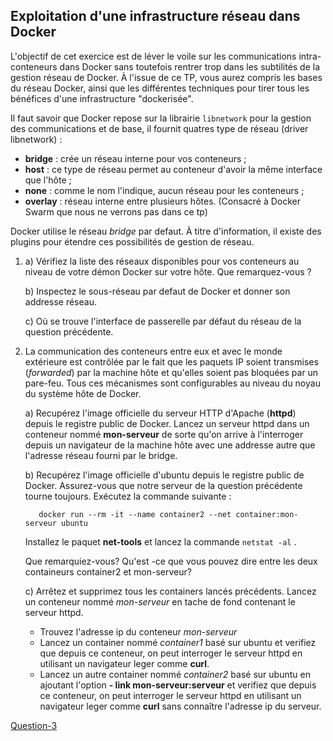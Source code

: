## Exploitation d'une infrastructure réseau dans Docker ##

L'objectif de cet exercice est de léver le voile sur les communications intra-conteneurs dans Docker sans toutefois rentrer trop dans les subtilités de la gestion réseau de Docker.
À l'issue de ce TP, vous aurez compris les bases du réseau Docker, ainsi que les différentes techniques pour tirer tous les bénéfices d'une infrastructure "dockerisée".

Il faut savoir que Docker repose sur la librairie ```libnetwork``` pour la gestion des communications et de base, il fournit quatres type de réseau (driver libnetwork) :


* **bridge** : crée un réseau interne pour vos conteneurs ;
* **host** : ce type de réseau permet au conteneur d'avoir la même interface que l'hôte ;
* **none** : comme le nom l'indique, aucun réseau pour les conteneurs ;
* **overlay** : réseau interne entre plusieurs hôtes. (Consacré à Docker Swarm que nous ne verrons pas dans ce tp)


Docker utilise le réseau _bridge_ par defaut. À titre d'information, il existe des plugins pour étendre ces possibilités de gestion de réseau.


1. a) Vérifiez la liste des réseaux disponibles pour vos conteneurs au niveau de votre démon Docker sur votre hôte. Que remarquez-vous ?

   b) Inspectez le sous-réseau par defaut de Docker et donner son addresse réseau.

   c) Où se trouve l'interface de passerelle par défaut du réseau de la question précédente.
2. La communication des conteneurs entre eux et avec le monde extérieure est contrôlée par le fait que les paquets IP soient transmises (_forwarded_)  par la machine hôte et qu'elles soient pas bloquées par un pare-feu. Tous ces mécanismes sont configurables au niveau du noyau du système hôte de Docker.

   a) Recupérez l'image officielle du serveur HTTP d'Apache (__httpd__) depuis le registre public de Docker. Lancez un serveur httpd dans un conteneur nommé __mon-serveur__ de sorte qu'on arrive à l'interroger depuis un navigateur de la machine hôte avec une addresse autre que l'adresse réseau fourni par le bridge.

   b) Recupérez l'image officielle d'ubuntu depuis le registre public de Docker. Assurez-vous que notre serveur de la question précédente tourne toujours. Exécutez la commande suivante :
      ```youtrack
         docker run --rm -it --name container2 --net container:mon-serveur ubuntu
      ```
      Installez le paquet **net-tools** et lancez la commande ```netstat -al``` .

      Que remarquiez-vous? Qu'est -ce que vous pouvez dire entre les deux containeurs container2 et mon-serveur?

   c) Arrêtez et supprimez tous les containers lancés précédents. Lancez un conteneur nommé _mon-serveur_ en tache de fond contenant le serveur httpd.

     + Trouvez l'adresse ip du conteneur _mon-serveur_
     + Lancez un container nommé _container1_ basé sur ubuntu et verifiez que depuis ce conteneur, on peut interroger le serveur httpd en utilisant un navigateur leger comme **curl**.
     + Lancez un autre container nommé _container2_ basé sur ubuntu en ajoutant l'option **- link mon-serveur:serveur** et verifiez que depuis ce conteneur, on peut interroger le serveur httpd en utilisant un navigateur leger comme **curl** sans connaître l'adresse ip du serveur.










  [Question-3](https://github.com/clem9669/DockerOrNot/blob/master/Question-3/Question-3.md)
